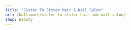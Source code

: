 ```yaml
---
title: "Sister To Sister Hair & Nail Salon"
url: /baltimore/sister-to-sister-hair-and-nail-salon/
shop: beauty
---
```

